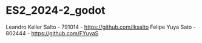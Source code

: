 # ES2_2024-2_godot

Leandro Keller Salto - 791014 - https://github.com/lksalto
Felipe Yuya Sato - 802444 - https://github.com/FYuyaS
